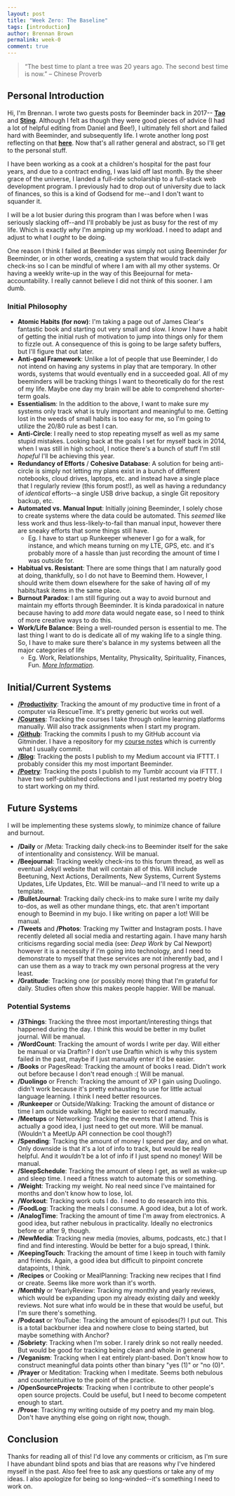 ```yaml
---
layout: post
title: "Week Zero: The Baseline"
tags: [introduction]
author: Brennan Brown
permalink: week-0
comment: true
---
```


<blockquote>“The best time to plant a tree was 20 years ago. The second best time is now.” – Chinese Proverb</blockquote>

## Personal Introduction

Hi, I'm Brennan. I wrote two guests posts for Beeminder back in 2017-- [**Tao**](https://blog.beeminder.com/tao/) and [**Sting**](https://blog.beeminder.com/tao2/). Although I felt as though they were good pieces of advice (I had a lot of helpful editing from Daniel and Bee!), I ultimately fell short and failed hard with Beeminder, and subsequently life. I wrote another long post reflecting on that [**here**](https://medium.com/@brennanbrown/goal-failure-bc3a39a0f418). Now that's all rather general and abstract, so I'll get to the personal stuff. 

I have been working as a cook at a children's hospital for the past four years, and due to a contract ending, I was laid off last month. By the sheer grace of the universe, I landed a full-ride scholarship to a full-stack web development program. I previously had to drop out of university due to lack of finances, so this is a kind of Godsend for me--and I don't want to squander it.

I will be a lot busier during this program than I was before when I was seriously slacking off--and I'll probably be just as busy for the rest of my life. Which is exactly *why* I'm amping up my workload. I need to adapt and adjust to what I *ought* to be doing.

One reason I think I failed at Beeminder was simply not using Beeminder *for* Beeminder, or in other words, creating a system that would track daily check-ins so I can be mindful of where I am with all my other systems. Or having a weekly write-up in the way of this Beejournal for meta-accountability. I really cannot believe I did not think of this sooner. I am dumb.  

### Initial Philosophy

* **Atomic Habits (for now)**: I'm taking a page out of James Clear's fantastic book and starting out very small and slow. I *know* I have a habit of getting the initial rush of motivation to jump into things only for them to fizzle out. A consequence of this is going to be large safety buffers, but I'll figure that out later.
* **Anti-goal Framework**: Unlike a lot of people that use Beeminder, I do not intend on having any systems in play that are temporary. In other words, systems that would eventually end in a succeeded goal. All of my beeminders will be tracking things I want to theoretically do for the rest of my life. Maybe one day my brain will be able to comprehend shorter-term goals.
* **Essentialism**: In the addition to the above, I want to make sure my systems only track what is truly important and meaningful to me. Getting lost in the weeds of small habits is too easy for me, so I'm going to utilize the 20/80 rule as best I can.
* **Anti-Circle**: I really need to stop repeating myself as well as my same stupid mistakes. Looking back at the goals I set for myself back in 2014, when I was still in high school, I notice there's a bunch of stuff I'm still *hopeful* I'll be achieving this year. 
* **Redundancy of Efforts** / **Cohesive Database**: A solution for being anti-circle is simply not letting my plans exist in a bunch of different notebooks, cloud drives, laptops, etc. and instead have a single place that I regularly review (this forum post!), as well as having a redundancy of *identical* efforts--a single USB drive backup, a single Git repository backup, etc.
* **Automated vs. Manual Input**: Initially joining Beeminder, I solely chose to create systems where the data could be automated. This *seemed* like less work and thus less-likely-to-fail than manual input, however there are sneaky efforts that some things still have. 
    - Eg. I have to start up Runkeeper whenever I go for a walk, for instance, and which means turning on my LTE, GPS, etc. and it's probably more of a hassle than just recording the amount of time I was outside for.
* **Habitual vs. Resistant**: There are some things that I am naturally good at doing, thankfully, so I do not have to Beemind them. However, I should write them down elsewhere for the sake of having *all* of my habits/task items in the same place.
* **Burnout Paradox**: I am still figuring out a way to avoid burnout and maintain my efforts through Beeminder. It is kinda paradoxical in nature because having to add *more* data would negate ease, so I need to think of more creative ways to do this.
* **Work/Life Balance**: Being a well-rounded person is essential to me. The last thing I want to do is dedicate all of my waking life to a single thing. So, I have to make sure there's balance in my systems between all the major categories of life
    - Eg. Work, Relationships, Mentality, Physicality, Spirituality, Finances, Fun. *[More Information](http://sourcesofinsight.com/life-frame/)*.

## Initial/Current Systems

* **[/Productivity](https://www.beeminder.com/brennanbrown/productivity)**: Tracking the amount of my productive time in front of a computer via RescueTime. It's pretty generic but works out well. 
* **[/Courses](https://www.beeminder.com/brennanbrown/courses)**: Tracking the courses I take through online learning platforms manually. Will also track assignments when I start my program.
* **[/Github](https://www.beeminder.com/brennanbrown/github)**: Tracking the commits I push to my GitHub account via Gitminder. I have a repository for my [course notes](https://github.com/brennanbrown/Notes) which is currently what I usually commit.
* **[/Blog](https://www.beeminder.com/brennanbrown/blogging)**: Tracking the posts I publish to my Medium account via IFTTT. I probably consider this my most important Beeminder.
* **[/Poetry](https://beeminder.com/brennanbrown/poetry)**: Tracking the posts I publish to my Tumblr account via IFTTT. I have two self-published collections and I just restarted my poetry blog to start working on my third.

## Future Systems

I will be implementing these systems slowly, to minimize chance of failure and burnout.

* **/Daily** or /Meta: Tracking daily check-ins to Beeminder itself for the sake of intentionality and consistency. Will be manual.
* **/Beejournal**: Tracking weekly check-ins to this forum thread, as well as eventual Jekyll website that will contain all of this. Will include Beetuning, Next Actions, Derailments, New Systems, Current Systems Updates, Life Updates, Etc. Will be manual--and I'll need to write up a template.
* **/BulletJournal**: Tracking daily check-ins to make sure I write my daily to-dos, as well as other mundane things, etc. that aren't important enough to Beemind in my bujo. I like writing on paper a lot! Will be manual.
* **/Tweets** and **/Photos**: Tracking my Twitter and Instagram posts. I have recently deleted all social media and restarting again. I have many harsh criticisms regarding social media (see: *Deep Work* by Cal Newport) however it is a necessity if I'm going into technology, and I need to demonstrate to myself that these services are not inherently bad, and I can use them as a way to track my own personal progress at the very least.
* **/Gratitude**: Tracking one (or possibly more) thing that I'm grateful for daily. Studies often show this makes people happier. Will be manual.

### Potential Systems

* **/3Things**: Tracking the three most important/interesting things that happened during the day. I think this would be better in my bullet journal. Will be manual.
* **/WordCount**: Tracking the amount of words I write per day. Will either be manual or via Draftin? I don't use Draftin which is why this system failed in the past, maybe if I just manually enter it'd be easier.
* **/Books** or PagesRead: Tracking the amount of books I read. Didn't work out before because I don't read enough :( Will be manual.
* **/Duolingo** or French: Tracking the amount of XP I gain using Duolingo. didn't work because it's pretty exhausting to use for little actual language learning. I think I need better resources.
* **/Runkeeper** or Outside/Walking: Tracking the amount of distance or time I am outside walking. Might be easier to record manually.
* **/Meetups** or Networking: Tracking the events that I attend. This is actually a good idea, I just need to get out more. Will be manual. (Wouldn't a MeetUp API connection be cool though?)
* **/Spending**: Tracking the amount of money I spend per day, and on what. Only downside is that it's a lot of info to track, but would be really helpful. And it *wouldn't* be a lot of info if I just spend no money! Will be manual.
* **/SleepSchedule**: Tracking the amount of sleep I get, as well as wake-up and sleep time. I need a fitness watch to automate this or something.
* **/Weight**: Tracking my weight. No real need since I've maintained for months and don't know how to lose, lol.
* **/Workout**: Tracking work outs I do. I need to do research into this. 
* **/FoodLog**: Tracking the meals I consume. A good idea, but a lot of work.
* **/AnalogTime**: Tracking the amount of time I'm away from electronics. A good idea, but rather nebulous in practicality. Ideally no electronics before or after 9, though.
* **/NewMedia**: Tracking new media (movies, albums, podcasts, etc.) that I find and find interesting. Would be better for a bujo spread, I think.
* **/KeepingTouch**: Tracking the amount of time I keep in touch with family and friends. Again, a good idea but difficult to pinpoint concrete datapoints, I think.
* **/Recipes** or Cooking or MealPlanning: Tracking new recipes that I find or create. Seems like more work than it's worth.
* **/Monthly** or YearlyReview: Tracking my monthly and yearly reviews, which would be expanding upon my already existing daily and weekly reviews. Not sure what info would be in these that would be useful, but I'm sure there's something.
* **/Podcast** or YouTube: Tracking the amount of episodes(?) I put out. This is a total backburner idea and nowhere close to being started, but maybe something with Anchor?
* **/Sobriety**: Tracking when I'm sober. I rarely drink so not really needed. But would be good for tracking being clean and whole in general
* **/Veganism**: Tracking when I eat entirely plant-based. Don't know how to construct meaningful data points other than binary "yes (1)" or "no (0)".
* **/Prayer** or Meditation: Tracking when I meditate. Seems both nebulous and counterintuitive to the point of the practice.
* **/OpenSourceProjects**: Tracking when I contribute to other people's open source projects. Could be useful, but I need to become competent enough to start.
* **/Prose**: Tracking my writing outside of my poetry and my main blog. Don't have anything else going on right now, though.

## Conclusion

Thanks for reading all of this! I'd love any comments or criticism, as I'm sure I have abundant blind spots and bias that are reasons why I've hindered myself in the past. Also feel free to ask any questions or take any of my ideas. I also apologize for being so long-winded--it's something I need to work on.